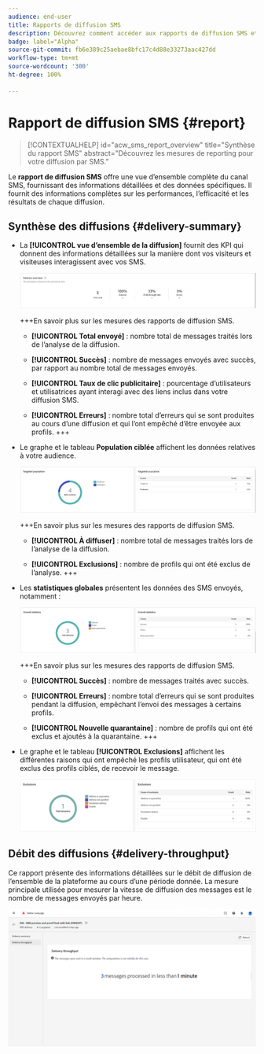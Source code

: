 ```yaml
---
audience: end-user
title: Rapports de diffusion SMS
description: Découvrez comment accéder aux rapports de diffusion SMS et les utiliser.
badge: label="Alpha"
source-git-commit: fb6e389c25aebae8bfc17c4d88e33273aac427dd
workflow-type: tm+mt
source-wordcount: '300'
ht-degree: 100%

---
```


# Rapport de diffusion SMS {#report}

>[!CONTEXTUALHELP]
>id="acw_sms_report_overview"
>title="Synthèse du rapport SMS"
>abstract="Découvrez les mesures de reporting pour votre diffusion par SMS."

Le **rapport de diffusion SMS** offre une vue d’ensemble complète du canal SMS, fournissant des informations détaillées et des données spécifiques. Il fournit des informations complètes sur les performances, l’efficacité et les résultats de chaque diffusion.

## Synthèse des diffusions {#delivery-summary}

* La **[!UICONTROL vue d’ensemble de la diffusion]** fournit des KPI qui donnent des informations détaillées sur la manière dont vos visiteurs et visiteuses interagissent avec vos SMS.

  ![](assets/reporting_sms_3.png)

  +++En savoir plus sur les mesures des rapports de diffusion SMS.

   * **[!UICONTROL Total envoyé]** : nombre total de messages traités lors de l’analyse de la diffusion.

   * **[!UICONTROL Succès]** : nombre de messages envoyés avec succès, par rapport au nombre total de messages envoyés.

   * **[!UICONTROL Taux de clic publicitaire]** : pourcentage d’utilisateurs et utilisatrices ayant interagi avec des liens inclus dans votre diffusion SMS.

   * **[!UICONTROL Erreurs]** : nombre total d’erreurs qui se sont produites au cours d’une diffusion et qui l’ont empêché d’être envoyée aux profils.
+++

* Le graphe et le tableau **Population ciblée** affichent les données relatives à votre audience.

  ![](assets/reporting_sms_4.png)

  +++En savoir plus sur les mesures des rapports de diffusion SMS.

   * **[!UICONTROL À diffuser]** : nombre total de messages traités lors de l’analyse de la diffusion.

   * **[!UICONTROL Exclusions]** : nombre de profils qui ont été exclus de l’analyse.
+++


* Les **statistiques globales** présentent les données des SMS envoyés, notamment :

  ![](assets/reporting_sms_5.png)

  +++En savoir plus sur les mesures des rapports de diffusion SMS.

   * **[!UICONTROL Succès]** : nombre de messages traités avec succès.

   * **[!UICONTROL Erreurs]** : nombre total d’erreurs qui se sont produites pendant la diffusion, empêchant l’envoi des messages à certains profils.

   * **[!UICONTROL Nouvelle quarantaine]** : nombre de profils qui ont été exclus et ajoutés à la quarantaine.
+++

* Le graphe et le tableau **[!UICONTROL Exclusions]** affichent les différentes raisons qui ont empêché les profils utilisateur, qui ont été exclus des profils ciblés, de recevoir le message.

  ![](assets/reporting_sms_6.png)

## Débit des diffusions {#delivery-throughput}

Ce rapport présente des informations détaillées sur le débit de diffusion de l’ensemble de la plateforme au cours d’une période donnée. La mesure principale utilisée pour mesurer la vitesse de diffusion des messages est le nombre de messages envoyés par heure.

![](assets/reporting_sms_2.png)

